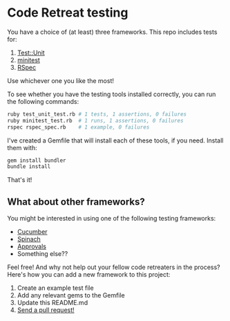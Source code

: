 # Code Retreat testing

You have a choice of (at least) three frameworks. This repo includes tests for:

1. [Test::Unit](https://github.com/test-unit/test-unit)
2. [minitest](https://github.com/seattlerb/minitest)
3. [RSpec](http://rspec.info)

Use whichever one you like the most!

To see whether you have the testing tools installed correctly, you can run the following commands:

```bash
ruby test_unit_test.rb # 1 tests, 1 assertions, 0 failures
ruby minitest_test.rb  # 1 runs, 1 assertions, 0 failures
rspec rspec_spec.rb    # 1 example, 0 failures
```

I've created a Gemfile that will install each of these tools, if you need. Install them with:

```bash
gem install bundler
bundle install
```

That's it!

## What about other frameworks?

You might be interested in using one of the following testing frameworks:

* [Cucumber](https://cucumber.io)
* [Spinach](https://github.com/codegram/spinach)
* [Approvals](https://github.com/kytrinyx/approvals)
* Something else??

Feel free! And why not help out your fellow code retreaters in the process? Here's how you can add a new framework to this project:

1. Create an example test file
2. Add any relevant gems to the Gemfile
3. Update this README.md
4. [Send a pull request!](https://help.github.com/articles/using-pull-requests/)
